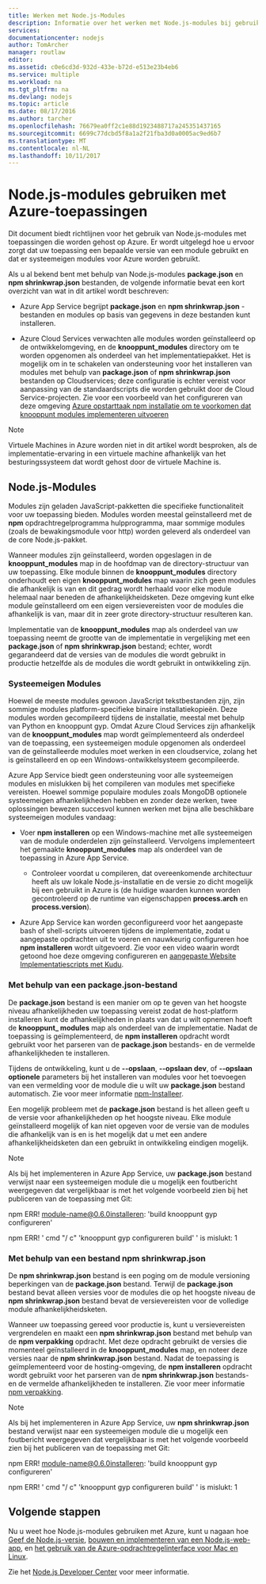 ```yaml
---
title: Werken met Node.js-Modules
description: Informatie over het werken met Node.js-modules bij gebruik van Azure App Service- of Cloudservices.
services: 
documentationcenter: nodejs
author: TomArcher
manager: routlaw
editor: 
ms.assetid: c0e6cd3d-932d-433e-b72d-e513e23b4eb6
ms.service: multiple
ms.workload: na
ms.tgt_pltfrm: na
ms.devlang: nodejs
ms.topic: article
ms.date: 08/17/2016
ms.author: tarcher
ms.openlocfilehash: 76679ea0ff2c1e88d1923488717a245351437165
ms.sourcegitcommit: 6699c77dcbd5f8a1a2f21fba3d0a0005ac9ed6b7
ms.translationtype: MT
ms.contentlocale: nl-NL
ms.lasthandoff: 10/11/2017
---
```

# <a name="using-nodejs-modules-with-azure-applications"></a>Node.js-modules gebruiken met Azure-toepassingen
Dit document biedt richtlijnen voor het gebruik van Node.js-modules met toepassingen die worden gehost op Azure. Er wordt uitgelegd hoe u ervoor zorgt dat uw toepassing een bepaalde versie van een module gebruikt en dat er systeemeigen modules voor Azure worden gebruikt.

Als u al bekend bent met behulp van Node.js-modules **package.json** en **npm shrinkwrap.json** bestanden, de volgende informatie bevat een kort overzicht van wat in dit artikel wordt beschreven:

* Azure App Service begrijpt **package.json** en **npm shrinkwrap.json** -bestanden en modules op basis van gegevens in deze bestanden kunt installeren.

* Azure Cloud Services verwachten alle modules worden geïnstalleerd op de ontwikkelomgeving, en de **knooppunt\_modules** directory om te worden opgenomen als onderdeel van het implementatiepakket. Het is mogelijk om in te schakelen van ondersteuning voor het installeren van modules met behulp van **package.json** of **npm shrinkwrap.json** bestanden op Cloudservices; deze configuratie is echter vereist voor aanpassing van de standaardscripts die worden gebruikt door de Cloud Service-projecten. Zie voor een voorbeeld van het configureren van deze omgeving [Azure opstarttaak npm installatie om te voorkomen dat knooppunt modules implementeren uitvoeren](https://github.com/woloski/nodeonazure-blog/blob/master/articles/startup-task-to-run-npm-in-azure.markdown)

> [!NOTE]
> Virtuele Machines in Azure worden niet in dit artikel wordt besproken, als de implementatie-ervaring in een virtuele machine afhankelijk van het besturingssysteem dat wordt gehost door de virtuele Machine is.
> 
> 

## <a name="nodejs-modules"></a>Node.js-Modules
Modules zijn geladen JavaScript-pakketten die specifieke functionaliteit voor uw toepassing bieden. Modules worden meestal geïnstalleerd met de **npm** opdrachtregelprogramma hulpprogramma, maar sommige modules (zoals de bewakingsmodule voor http) worden geleverd als onderdeel van de core Node.js-pakket.

Wanneer modules zijn geïnstalleerd, worden opgeslagen in de **knooppunt\_modules** map in de hoofdmap van de directory-structuur van uw toepassing. Elke module binnen de **knooppunt\_modules** directory onderhoudt een eigen **knooppunt\_modules** map waarin zich geen modules die afhankelijk is van en dit gedrag wordt herhaald voor elke module helemaal naar beneden de afhankelijkheidsketen. Deze omgeving kunt elke module geïnstalleerd om een eigen versievereisten voor de modules die afhankelijk is van, maar dit in zeer grote directory-structuur resulteren kan.

Implementatie van de **knooppunt\_modules** map als onderdeel van uw toepassing neemt de grootte van de implementatie in vergelijking met een **package.json** of **npm shrinkwrap.json** bestand; echter, wordt gegarandeerd dat de versies van de modules die wordt gebruikt in productie hetzelfde als de modules die wordt gebruikt in ontwikkeling zijn.

### <a name="native-modules"></a>Systeemeigen Modules
Hoewel de meeste modules gewoon JavaScript tekstbestanden zijn, zijn sommige modules platform-specifieke binaire installatiekopieën. Deze modules worden gecompileerd tijdens de installatie, meestal met behulp van Python en knooppunt gyp. Omdat Azure Cloud Services zijn afhankelijk van de **knooppunt\_modules** map wordt geïmplementeerd als onderdeel van de toepassing, een systeemeigen module opgenomen als onderdeel van de geïnstalleerde modules moet werken in een cloudservice, zolang het is geïnstalleerd en op een Windows-ontwikkelsysteem gecompileerde.

Azure App Service biedt geen ondersteuning voor alle systeemeigen modules en mislukken bij het compileren van modules met specifieke vereisten. Hoewel sommige populaire modules zoals MongoDB optionele systeemeigen afhankelijkheden hebben en zonder deze werken, twee oplossingen bewezen succesvol kunnen werken met bijna alle beschikbare systeemeigen modules vandaag:

* Voer **npm installeren** op een Windows-machine met alle systeemeigen van de module onderdelen zijn geïnstalleerd. Vervolgens implementeert het gemaakte **knooppunt\_modules** map als onderdeel van de toepassing in Azure App Service.

  * Controleer voordat u compileren, dat overeenkomende architectuur heeft als uw lokale Node.js-installatie en de versie zo dicht mogelijk bij een gebruikt in Azure is (de huidige waarden kunnen worden gecontroleerd op de runtime van eigenschappen **process.arch** en **process.version**).

* Azure App Service kan worden geconfigureerd voor het aangepaste bash of shell-scripts uitvoeren tijdens de implementatie, zodat u aangepaste opdrachten uit te voeren en nauwkeurig configureren hoe **npm installeren** wordt uitgevoerd. Zie voor een video waarin wordt getoond hoe deze omgeving configureren en [aangepaste Website Implementatiescripts met Kudu].

### <a name="using-a-packagejson-file"></a>Met behulp van een package.json-bestand

De **package.json** bestand is een manier om op te geven van het hoogste niveau afhankelijkheden uw toepassing vereist zodat de host-platform installeren kunt de afhankelijkheden in plaats van dat u wilt opnemen hoeft de **knooppunt\_ modules** map als onderdeel van de implementatie. Nadat de toepassing is geïmplementeerd, de **npm installeren** opdracht wordt gebruikt voor het parseren van de **package.json** bestands- en de vermelde afhankelijkheden te installeren.

Tijdens de ontwikkeling, kunt u de **--opslaan**, **--opslaan dev**, of **--opslaan optionele** parameters bij het installeren van modules voor het toevoegen van een vermelding voor de module die u wilt uw **package.json** bestand automatisch. Zie voor meer informatie [npm-Installeer](https://docs.npmjs.com/cli/install).

Een mogelijk probleem met de **package.json** bestand is het alleen geeft u de versie voor afhankelijkheden op het hoogste niveau. Elke module geïnstalleerd mogelijk of kan niet opgeven voor de versie van de modules die afhankelijk van is en is het mogelijk dat u met een andere afhankelijkheidsketen dan een gebruikt in ontwikkeling eindigen mogelijk.

> [!NOTE]
> Als bij het implementeren in Azure App Service, uw <b>package.json</b> bestand verwijst naar een systeemeigen module die u mogelijk een foutbericht weergegeven dat vergelijkbaar is met het volgende voorbeeld zien bij het publiceren van de toepassing met Git:
> 
> npm ERR! module-name@0.6.0installeren: 'build knooppunt gyp configureren'
> 
> npm ERR! ' cmd "/ c" 'knooppunt gyp configureren build' ' is mislukt: 1
> 
> 

### <a name="using-a-npm-shrinkwrapjson-file"></a>Met behulp van een bestand npm shrinkwrap.json
De **npm shrinkwrap.json** bestand is een poging om de module versioning beperkingen van de **package.json** bestand. Terwijl de **package.json** bestand bevat alleen versies voor de modules die op het hoogste niveau de **npm shrinkwrap.json** bestand bevat de versievereisten voor de volledige module afhankelijkheidsketen.

Wanneer uw toepassing gereed voor productie is, kunt u versievereisten vergrendelen en maakt een **npm shrinkwrap.json** bestand met behulp van de **npm verpakking** opdracht. Met deze opdracht gebruikt de versies die momenteel geïnstalleerd in de **knooppunt\_modules** map, en noteer deze versies naar de **npm shrinkwrap.json** bestand. Nadat de toepassing is geïmplementeerd voor de hosting-omgeving, de **npm installeren** opdracht wordt gebruikt voor het parseren van de **npm shrinkwrap.json** bestands- en de vermelde afhankelijkheden te installeren. Zie voor meer informatie [npm verpakking](https://docs.npmjs.com/cli/shrinkwrap).

> [!NOTE]
> Als bij het implementeren in Azure App Service, uw <b>npm shrinkwrap.json</b> bestand verwijst naar een systeemeigen module die u mogelijk een foutbericht weergegeven dat vergelijkbaar is met het volgende voorbeeld zien bij het publiceren van de toepassing met Git:
> 
> npm ERR! module-name@0.6.0installeren: 'build knooppunt gyp configureren'
> 
> npm ERR! ' cmd "/ c" 'knooppunt gyp configureren build' ' is mislukt: 1
> 
> 

## <a name="next-steps"></a>Volgende stappen
Nu u weet hoe Node.js-modules gebruiken met Azure, kunt u nagaan hoe [Geef de Node.js-versie], [bouwen en implementeren van een Node.js-web-app](app-service/app-service-web-get-started-nodejs.md), en [het gebruik van de Azure-opdrachtregelinterface voor Mac en Linux].

Zie het [Node.js Developer Center](/nodejs/azure/) voor meer informatie.

[Geef de Node.js-versie]: nodejs-specify-node-version-azure-apps.md
[het gebruik van de Azure-opdrachtregelinterface voor Mac en Linux]:cli-install-nodejs.md
[aangepaste Website Implementatiescripts met Kudu]: https://channel9.msdn.com/Shows/Azure-Friday/Custom-Web-Site-Deployment-Scripts-with-Kudu-with-David-Ebbo
